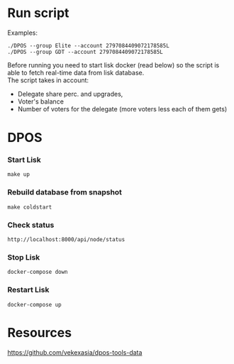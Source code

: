 # Run script

Examples:
```
./DPOS --group Elite --account 2797084409072178585L
./DPOS --group GDT --account 2797084409072178585L
```

Before running you need to start lisk docker (read below) so the script is able to fetch real-time data from lisk database.   
The script takes in account:

- Delegate share perc. and upgrades,
- Voter's balance
- Number of voters for the delegate (more voters less each of them gets)

# DPOS

### Start Lisk
```
make up
```

### Rebuild database from snapshot

```
make coldstart
```

### Check status
```
http://localhost:8000/api/node/status

```

### Stop Lisk

```
docker-compose down
```

### Restart Lisk
```
docker-compose up
```

# Resources

https://github.com/vekexasia/dpos-tools-data